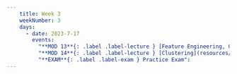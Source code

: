 ```yaml
---
    title: Week 3
    weekNumber: 3
    days:
      - date: 2023-7-17
        events:
          "**MOD 13**{: .label .label-lecture } [Feature Engineering, Clustering](resources/lectures/module_13_fe_and_clustering.pdf)":
          "**MOD 14**{: .label .label-lecture } [Clustering](resources/lectures/module_14_clustering.pdf)": 
          "**EXAM**{: .label .label-exam } Practice Exam": 
---
```

